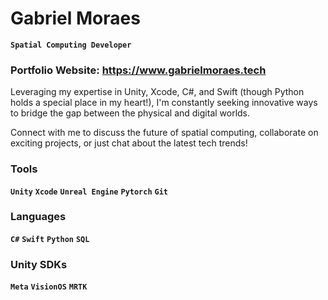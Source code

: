 # Gabriel Moraes

**` Spatial Computing Developer `**

### Portfolio Website: https://www.gabrielmoraes.tech


Leveraging my expertise in Unity, Xcode, C#, and Swift (though Python holds a special place in my heart!), I'm constantly seeking innovative ways to bridge the gap between the physical and digital worlds.

Connect with me to discuss the future of spatial computing, collaborate on exciting projects, or just chat about the latest tech trends!

### Tools
**`Unity`**  **`Xcode`**  **`Unreal Engine`** **`Pytorch`** **`Git`**

### Languages
**`C#`**  **`Swift`** **`Python`** **`SQL`**

### Unity SDKs
**`Meta`**  **`VisionOS`** **`MRTK`**
